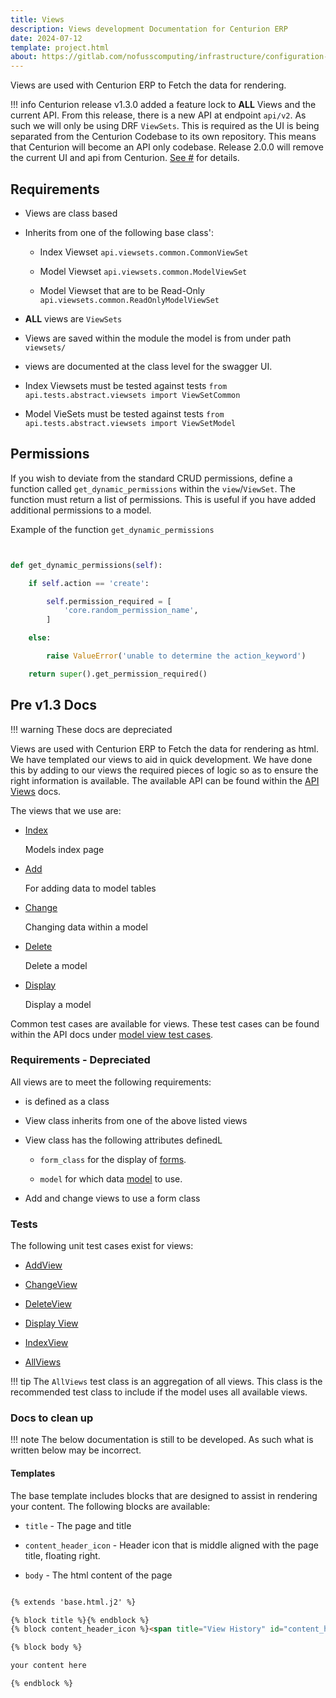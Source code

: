 ```yaml
---
title: Views
description: Views development Documentation for Centurion ERP
date: 2024-07-12
template: project.html
about: https://gitlab.com/nofusscomputing/infrastructure/configuration-management/centurion_erp
---
```


Views are used with Centurion ERP to Fetch the data for rendering.

!!! info
    Centurion release v1.3.0 added a feature lock to **ALL** Views and the current API. From this release, there is a new API at endpoint `api/v2`. As such we will only be using DRF `ViewSets`. This is required as the UI is being separated from the Centurion Codebase to its own repository. This means that Centurion will become an API only codebase. Release 2.0.0 will remove the current UI and api from Centurion. [See #](https://github.com/nofusscomputing/centurion_erp/issues/343) for details.


## Requirements

- Views are class based

- Inherits from one of the following base class':

    - Index Viewset `api.viewsets.common.CommonViewSet`

    - Model Viewset `api.viewsets.common.ModelViewSet`

    - Model Viewset that are to be Read-Only `api.viewsets.common.ReadOnlyModelViewSet`

- **ALL** views are `ViewSets`

- Views are saved within the module the model is from under path `viewsets/`

- views are documented at the class level for the swagger UI.

- Index Viewsets must be tested against tests `from api.tests.abstract.viewsets import ViewSetCommon`

- Model VieSets must be tested against tests `from api.tests.abstract.viewsets import ViewSetModel`


## Permissions

If you wish to deviate from the standard CRUD permissions, define a function called `get_dynamic_permissions` within the `view`/`ViewSet`. The function must return a list of permissions. This is useful if you have added additional permissions to a model. 

Example of the function `get_dynamic_permissions`

``` py


def get_dynamic_permissions(self):

    if self.action == 'create':

        self.permission_required = [
            'core.random_permission_name',
        ]

    else:

        raise ValueError('unable to determine the action_keyword')

    return super().get_permission_required()

```


## Pre v1.3 Docs

!!! warning
    These docs are depreciated

Views are used with Centurion ERP to Fetch the data for rendering as html. We have templated our views to aid in quick development. We have done this by adding to our views the required pieces of logic so as to ensure the right information is available. The available API can be found within the [API Views](./api/common_views.md) docs.

The views that we use are:

- [Index](./api/common_views.md#index-view)

    Models index page

- [Add](./api/common_views.md#add-view)

    For adding data to model tables

- [Change](./api/common_views.md#change-view)

    Changing data within a model

- [Delete](./api/common_views.md#delete-view)

    Delete a model

- [Display](./api/common_views.md#display-view)

    Display a model

Common test cases are available for views. These test cases can be found within the API docs under [model view test cases](./api/tests/model_views.md).


### Requirements - Depreciated

All views are to meet the following requirements:

- is defined as a class

- View class inherits from one of the above listed views

- View class has the following attributes definedL

    - `form_class` for the display of [forms](./forms.md).

    - `model` for which data [model](./models.md) to use.

- Add and change views to use a form class


### Tests

The following unit test cases exist for views:

- [AddView](./api/tests/model_views.md#add-view)

- [ChangeView](./api/tests/model_views.md#change-view)

- [DeleteView](./api/tests/model_views.md#delete-view)

- [Display View](./api/tests/model_views.md#display-view)

- [IndexView](./api/tests/model_views.md#index-view)

- [AllViews](./api/tests/model_views.md#all-views)

!!! tip
    The `AllViews` test class is an aggregation of all views. This class is the recommended test class to include if the model uses all available views.


### Docs to clean up

!!! note
    The below documentation is still to be developed. As such what is written below may be incorrect.


#### Templates

The base template includes blocks that are designed to assist in rendering your content. The following blocks are available:

- `title` - The page and title

- `content_header_icon` - Header icon that is middle aligned with the page title, floating right.

- `body` -  The html content of the page

``` html title="template.html.j2"

{% extends 'base.html.j2' %}

{% block title %}{% endblock %}
{% block content_header_icon %}<span title="View History" id="content_header_icon">H</span>{% endblock %}

{% block body %}

your content here

{% endblock %}

```
